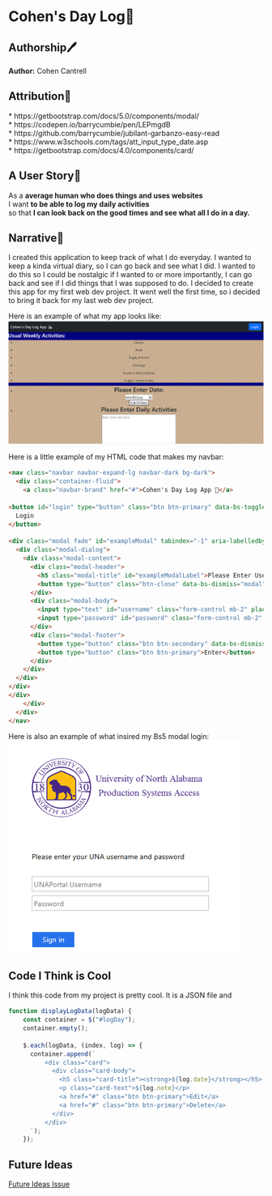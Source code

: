 # Cohen's Day Log🦭

<p align="left">
  <h2>Authorship🖊️</h2>
   <b>Author:</b> Cohen Cantrell
</p>

<p align="left">
  <h2>Attribution👾</h2>
  * https://getbootstrap.com/docs/5.0/components/modal/<br>
  * https://codepen.io/barrycumbie/pen/LEPmgdB<br>
  * https://github.com/barrycumbie/jubilant-garbanzo-easy-read<br>
  * https://www.w3schools.com/tags/att_input_type_date.asp<br>
  * https://getbootstrap.com/docs/4.0/components/card/<br>
</p>

<p align="left">
  <h2>A User Story🧔</h2>
  <p>As a <strong>average human who does things and uses websites</strong><br> I want <strong>to be able to log my daily activities</strong><br> so that <strong>I can look back on the good times and see what all I do in a day.</strong></p>
</p>

<p align="left">
<h2>Narrative📖</h2>
  I created this application to keep track of what I do everyday. I wanted to keep a kinda virtual diary, so I can go back and see what I did. I wanted to do this so I could be nostalgic if I wanted to or more importantly, I can go back and see if I did things that I was supposed to do. I decided to create this app for my first web dev project. It went well the first time, so i decided to bring it back for my last web dev project.<br>

Here is an example of what my app looks like:<br>
<img src="images/devGeorgeProject.png" alt="devGeorgeExample"><br>

Here is a little example of my HTML code that makes my navbar:
```HTML
<nav class="navbar navbar-expand-lg navbar-dark bg-dark">
  <div class="container-fluid">
    <a class="navbar-brand" href="#">Cohen's Day Log App 🦾</a>

<button id="login" type="button" class="btn btn-primary" data-bs-toggle="modal" data-bs-target="#exampleModal">
  Login
</button>

<div class="modal fade" id="exampleModal" tabindex="-1" aria-labelledby="exampleModalLabel" aria-hidden="true">
  <div class="modal-dialog">
    <div class="modal-content">
      <div class="modal-header">
        <h5 class="modal-title" id="exampleModalLabel">Please Enter Username and Password</h5>
        <button type="button" class="btn-close" data-bs-dismiss="modal" aria-label="Close"></button>
      </div>
      <div class="modal-body">
        <input type="text" id="username" class="form-control mb-2" placeholder="Username">
        <input type="password" id="password" class="form-control mb-2" placeholder="Password">
      </div>
      <div class="modal-footer">
        <button type="button" class="btn btn-secondary" data-bs-dismiss="modal">Close</button>
        <button type="button" class="btn btn-primary">Enter</button>
      </div>
    </div>
  </div>
</div>
</div>
    </div>
  </div>
</nav>
```

Here is also an example of what insired my Bs5 modal login:<br>
<img src="images/exampleLogin.png" alt="UNA Login"><br>
</p>

<p align="left">
<h2>Code I Think is Cool</h2>
I think this code from my project is pretty cool. It is a JSON file and 

```Javascript
function displayLogData(logData) {
    const container = $("#logDay");
    container.empty();
  
    $.each(logData, (index, log) => {
      container.append(`
          <div class="card">
            <div class="card-body">
              <h5 class="card-title"><strong>${log.date}</strong></h5>
              <p class="card-text">${log.note}</p>
              <a href="#" class="btn btn-primary">Edit</a>
              <a href="#" class="btn btn-primary">Delete</a>
            </div>
          </div>
      `);
    });
```

<p align="left">
<h2>Future Ideas</h2>
<a href="https://github.com/ccantrell2/devGeorgeProject/issues/1#issue-3027860371" target="_blank">Future Ideas Issue</a>
</p>




